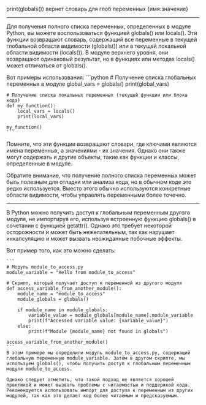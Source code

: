 print(globals())
вернет словарь для глоб переменных {имя:значение}

--------------------

Для получения полного списка переменных, определенных в модуле Python, вы можете воспользоваться функцией globals() или locals(). Эти функции возвращают словарь, содержащий все переменные в текущей глобальной области видимости (globals()) или в текущей локальной области видимости (locals()). В модуле верхнего уровня, они возвращают одинаковый результат, но в функциях или методах locals() может отличаться от globals().

Вот примеры использования:
    ```python
    # Получение списка глобальных переменных в модуле
    global_vars = globals()
    print(global_vars)

    # Получение списка локальных переменных (текущей функции или блока кода)
    def my_function():
        local_vars = locals()
        print(local_vars)

    my_function()
    ```

Помните, что эти функции возвращают словари, где ключами являются имена переменных, а значениями - их значения. Однако они также могут содержать и другие объекты, такие как функции и классы, определенные в модуле.

Обратите внимание, что получение полного списка переменных может быть полезным для отладки или анализа кода, но в обычном коде это редко используется. Вместо этого обычно используются конкретные области видимости, чтобы управлять переменными более точечно.

-----------------------
В Python можно получить доступ к глобальным переменным другого модуля, не импортируя его, используя встроенную функцию globals() в сочетании с функцией getattr(). Однако это требует некоторой осторожности и может быть нежелательным, так как нарушает инкапсуляцию и может вызвать неожиданные побочные эффекты.

Вот пример того, как это можно сделать:

    ```
    # Модуль module_to_access.py
    module_variable = "Hello from module_to_access"

    # Скрипт, который получает доступ к переменной из другого модуля
    def access_variable_from_another_module():
        module_name = "module_to_access"
        module_globals = globals()

        if module_name in module_globals:
            variable_value = module_globals[module_name].module_variable
            print(f"Accessed variable value: {variable_value}")
        else:
            print(f"Module {module_name} not found in globals")

    access_variable_from_another_module()
    ```
    В этом примере мы определили модуль module_to_access.py, содержащий глобальную переменную module_variable. Затем в другом скрипте, мы используем globals(), чтобы получить доступ к глобальным переменным модуля module_to_access.

    Однако следует отметить, что такой подход не является хорошей практикой и может вызвать проблемы с читаемостью и поддержкой кода. Рекомендуется использовать импорт для доступа к переменным из других модулей, так как это делает код более читаемым и предсказуемым.

